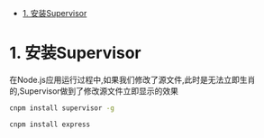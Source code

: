

<!-- TOC -->

- [1. 安装Supervisor](#1-安装supervisor)

<!-- /TOC -->

<a id="markdown-1-安装supervisor" name="1-安装supervisor"></a>
# 1. 安装Supervisor
在Node.js应用运行过程中,如果我们修改了源文件,此时是无法立即生肖的,Supervisor做到了修改源文件立即显示的效果

```bash
cnpm install supervisor -g

cnpm install express
```